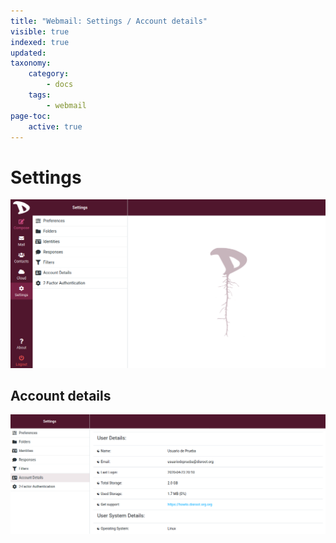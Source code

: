 ```yaml
---
title: "Webmail: Settings / Account details"
visible: true
indexed: true
updated:
taxonomy:
    category:
        - docs
    tags:
        - webmail
page-toc:
    active: true
---
```


# Settings

![Settings](../settings.png)

## Account details

![Account details](en/set_account.png)
